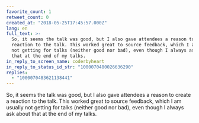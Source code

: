 ```yaml
---
favorite_count: 1
retweet_count: 0
created_at: "2018-05-25T17:45:57.000Z"
lang: en
full_text: >-
  So, it seems the talk was good, but I also gave attendees a reason to create a
  reaction to the talk. This worked great to source feedback, which I am usually
  not getting for talks (neither good nor bad), even though I always ask about
  that at the end of my talks.
in_reply_to_screen_name: coderbyheart
in_reply_to_status_id_str: "1000070480026636290"
replies:
  - "1000070483621138441"
---
```


So, it seems the talk was good, but I also gave attendees a reason to create a
reaction to the talk. This worked great to source feedback, which I am usually
not getting for talks (neither good nor bad), even though I always ask about
that at the end of my talks.
